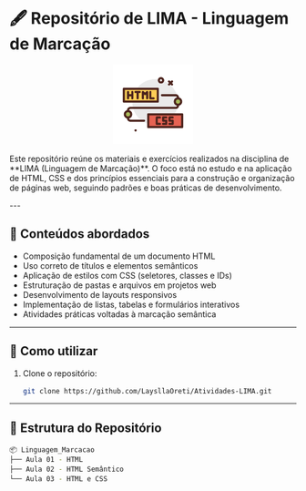 # 🖋️ Repositório de LIMA - Linguagem de Marcação

<p align="center">
  <img src="Logo-LIMA/logo-LIMA.png" alt="Ícone de Linguagem de Marcação" width="140">
</p>

<p>Este repositório reúne os materiais e exercícios realizados na disciplina de **LIMA (Linguagem de Marcação)**. O foco está no estudo e na aplicação de HTML, CSS e dos princípios essenciais para a construção e organização de páginas web, seguindo padrões e boas práticas de desenvolvimento. </p>
---

## 🧠 Conteúdos abordados

- Composição fundamental de um documento HTML
- Uso correto de títulos e elementos semânticos
- Aplicação de estilos com CSS (seletores, classes e IDs)
- Estruturação de pastas e arquivos em projetos web
- Desenvolvimento de layouts responsivos
- Implementação de listas, tabelas e formulários interativos
- Atividades práticas voltadas à marcação semântica

---

## 🚀 Como utilizar

1. Clone o repositório:
   ```bash
   git clone https://github.com/LaysllaOreti/Atividades-LIMA.git
---
## 📁 Estrutura do Repositório

```bash
📦 Linguagem_Marcacao
├── Aula 01 - HTML
├── Aula 02 - HTML Semântico
└── Aula 03 - HTML e CSS
